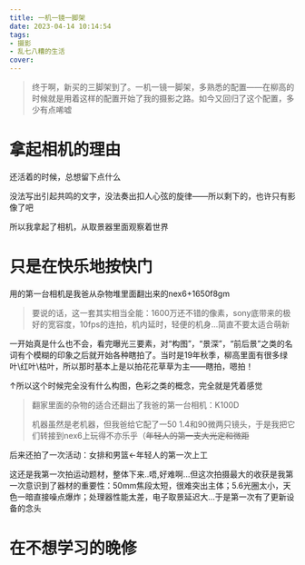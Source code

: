 ```yaml
---
title: 一机一镜一脚架
date: 2023-04-14 10:14:54
tags:
- 摄影
- 乱七八糟的生活
cover:
---
```

> 终于啊，新买的三脚架到了。一机一镜一脚架，多熟悉的配置——在柳高的时候就是用着这样的配置开始了我的摄影之路。如今又回归了这个配置，多少有点唏嘘

# 拿起相机的理由
还活着的时候，总想留下点什么

没法写出引起共鸣的文字，没法奏出扣人心弦的旋律——所以剩下的，也许只有影像了吧

所以我拿起了相机，从取景器里面观察着世界

# 只是在快乐地按快门
用的第一台相机是我爸从杂物堆里面翻出来的nex6+1650f8gm

> 要说的话，这一套其实相当全能：1600万还不错的像素，sony底带来的极好的宽容度，10fps的连拍，机内延时，轻便的机身...简直不要太适合萌新

一开始真是什么也不会，看完曝光三要素，对“构图”，“景深”，“前后景”之类的名词有个模糊的印象之后就开始各种瞎拍了。当时是19年秋季，柳高里面有很多绿叶\红叶\枯叶，所以那时基本上是以拍花花草草为主——瞎拍，嗯拍！

↑所以这个时候完全没有什么构图，色彩之类的概念，完全就是凭着感觉

> 翻家里面的杂物的适合还翻出了我爸的第一台相机：K100D
>
> 机器虽然是老机器，但我爸给它配了一50 1.4和90微两只镜头，于是我把它们转接到nex6上玩得不亦乐乎（~~年轻人的第一支大光定和微距~~

后来还拍了一次活动：女排和男篮←年轻人的第一次上工

这还是我第一次拍运动题材，整体下来..唔,好难啊...但这次拍摄最大的收获是我第一次意识到了器材的重要性：50mm焦段太短，很难突出主体；5.6光圈太小，天色一暗直接噪点爆炸；处理器性能太差，电子取景延迟大...于是第一次有了更新设备的念头

# 在不想学习的晚修
